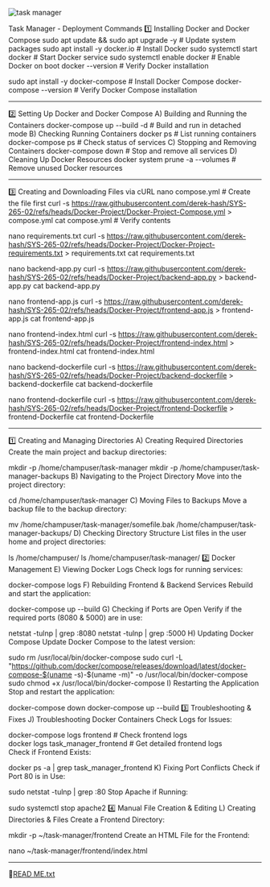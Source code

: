 ![task manager](https://github.com/user-attachments/assets/5903e1ff-c3fc-4a7e-bf29-0b5a7eb97d46)

Task Manager - Deployment Commands
1️⃣ Installing Docker and Docker Compose
sudo apt update && sudo apt upgrade -y  # Update system packages
sudo apt install -y docker.io  # Install Docker
sudo systemctl start docker  # Start Docker service
sudo systemctl enable docker  # Enable Docker on boot
docker --version  # Verify Docker installation


sudo apt install -y docker-compose  # Install Docker Compose
docker-compose --version  # Verify Docker Compose installation

________________
2️⃣ Setting Up Docker and Docker Compose
A) Building and Running the Containers
docker-compose up --build -d  # Build and run in detached mode
B) Checking Running Containers
docker ps  # List running containers
docker-compose ps  # Check status of services
C) Stopping and Removing Containers
docker-compose down  # Stop and remove all services
D) Cleaning Up Docker Resources
docker system prune -a --volumes  # Remove unused Docker resources

________________
3️⃣ Creating and Downloading Files via cURL
nano compose.yml  # Create the file first
curl -s https://raw.githubusercontent.com/derek-hash/SYS-265-02/refs/heads/Docker-Project/Docker-Project-Compose.yml > compose.yml
cat compose.yml  # Verify contents


nano requirements.txt
curl -s https://raw.githubusercontent.com/derek-hash/SYS-265-02/refs/heads/Docker-Project/Docker-Project-requirements.txt > requirements.txt
cat requirements.txt


nano backend-app.py
curl -s https://raw.githubusercontent.com/derek-hash/SYS-265-02/refs/heads/Docker-Project/backend-app.py > backend-app.py
cat backend-app.py


nano frontend-app.js
curl -s https://raw.githubusercontent.com/derek-hash/SYS-265-02/refs/heads/Docker-Project/frontend-app.js > frontend-app.js
cat frontend-app.js


nano frontend-index.html
curl -s https://raw.githubusercontent.com/derek-hash/SYS-265-02/refs/heads/Docker-Project/frontend-index.html > frontend-index.html
cat frontend-index.html


nano backend-dockerfile
curl -s https://raw.githubusercontent.com/derek-hash/SYS-265-02/refs/heads/Docker-Project/backend-dockerfile > backend-dockerfile
cat backend-dockerfile


nano frontend-dockerfile
curl -s https://raw.githubusercontent.com/derek-hash/SYS-265-02/refs/heads/Docker-Project/frontend-Dockerfile > frontend-Dockerfile
cat frontend-Dockerfile

________________
1️⃣ Creating and Managing Directories
A) Creating Required Directories
Create the main project and backup directories:



mkdir -p /home/champuser/task-manager
mkdir -p /home/champuser/task-manager-backups
B) Navigating to the Project Directory
Move into the project directory:

cd /home/champuser/task-manager
C) Moving Files to Backups
Move a backup file to the backup directory:

mv /home/champuser/task-manager/somefile.bak /home/champuser/task-manager-backups/
D) Checking Directory Structure
List files in the user home and project directories:

ls /home/champuser/
ls /home/champuser/task-manager/
2️⃣ Docker Management
E) Viewing Docker Logs
Check logs for running services:

docker-compose logs
F) Rebuilding Frontend & Backend Services
Rebuild and start the application:

docker-compose up --build
G) Checking if Ports are Open
Verify if the required ports (8080 & 5000) are in use:

netstat -tulnp | grep :8080
netstat -tulnp | grep :5000
H) Updating Docker Compose
Update Docker Compose to the latest version:

sudo rm /usr/local/bin/docker-compose
sudo curl -L "https://github.com/docker/compose/releases/download/latest/docker-compose-$(uname -s)-$(uname -m)" -o /usr/local/bin/docker-compose
sudo chmod +x /usr/local/bin/docker-compose
I) Restarting the Application
Stop and restart the application:

docker-compose down
docker-compose up --build
3️⃣ Troubleshooting & Fixes
J) Troubleshooting Docker Containers
Check Logs for Issues:

docker-compose logs frontend  # Check frontend logs  
docker logs task_manager_frontend  # Get detailed frontend logs  
Check if Frontend Exists:

docker ps -a | grep task_manager_frontend
K) Fixing Port Conflicts
Check if Port 80 is in Use:

sudo netstat -tulnp | grep :80
Stop Apache if Running:

sudo systemctl stop apache2
4️⃣ Manual File Creation & Editing
L) Creating Directories & Files
Create a Frontend Directory:

mkdir -p ~/task-manager/frontend
Create an HTML File for the Frontend:

nano ~/task-manager/frontend/index.html
________________
[READ ME.txt](https://github.com/user-attachments/files/18804705/READ.ME.txt)
